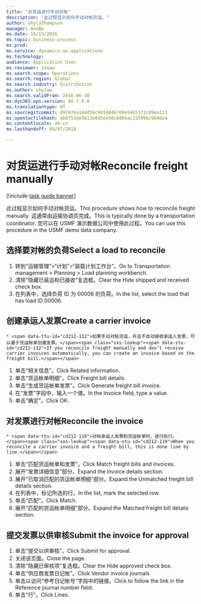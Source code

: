 ```yaml
--- 
title: "对货运进行手动对帐"
description: "此过程显示如何手动对帐货运。"
author: ShylaThompson
manager: AnnBe
ms.date: 10/13/2016
ms.topic: business-process
ms.prod: 
ms.service: dynamics-ax-applications
ms.technology: 
audience: Application User
ms.reviewer: josaw
ms.search.scope: Operations
ms.search.region: Global
ms.search.industry: Distribution
ms.author: shylaw
ms.search.validFrom: 2016-06-30
ms.dyn365.ops.version: AX 7.0.0
ms.translationtype: HT
ms.sourcegitcommit: d9747ba144d56c9410846769e5465372c89ea111
ms.openlocfilehash: eb6f53de5013e8d5ee50c606bac15599bc960da4
ms.contentlocale: zh-cn
ms.lasthandoff: 08/07/2018

---
```

# <a name="reconcile-freight-manually"></a><span data-ttu-id="cd212-103">对货运进行手动对帐</span><span class="sxs-lookup"><span data-stu-id="cd212-103">Reconcile freight manually</span></span>

[!include [task guide banner](../../includes/task-guide-banner.md)]

<span data-ttu-id="cd212-104">此过程显示如何手动对帐货运。</span><span class="sxs-lookup"><span data-stu-id="cd212-104">This procedure shows how to reconcile freight manually.</span></span> <span data-ttu-id="cd212-105">这通常由运输协调员完成。</span><span class="sxs-lookup"><span data-stu-id="cd212-105">This is typically done by a transportation coordinator.</span></span> <span data-ttu-id="cd212-106">您可以在 USMF 演示数据公司中使用此过程。</span><span class="sxs-lookup"><span data-stu-id="cd212-106">You can use this procedure in the USMF demo data company.</span></span>


## <a name="select-a-load-to-reconcile"></a><span data-ttu-id="cd212-107">选择要对帐的负荷</span><span class="sxs-lookup"><span data-stu-id="cd212-107">Select a load to reconcile</span></span>
1. <span data-ttu-id="cd212-108">转到“运输管理”>“计划”>“装载计划工作台”。</span><span class="sxs-lookup"><span data-stu-id="cd212-108">Go to Transportation management > Planning > Load planning workbench.</span></span>
2. <span data-ttu-id="cd212-109">清除“隐藏已装运和已接收”复选框。</span><span class="sxs-lookup"><span data-stu-id="cd212-109">Clear the Hide shipped and received check box.</span></span> 
3. <span data-ttu-id="cd212-110">在列表中，选择负荷 ID 为 00006 的负荷。</span><span class="sxs-lookup"><span data-stu-id="cd212-110">In the list, select the load that has load ID 00006.</span></span>

## <a name="create-a-carrier-invoice"></a><span data-ttu-id="cd212-111">创建承运人发票</span><span class="sxs-lookup"><span data-stu-id="cd212-111">Create a carrier invoice</span></span>
    * <span data-ttu-id="cd212-112">如果手动对帐货运，并且不自动接收承运人发票，可以基于货运帐单创建发票。</span><span class="sxs-lookup"><span data-stu-id="cd212-112">If you reconcile freight manually and don’t receive carrier invoices automatically, you can create an invoice based on the freight bill.</span></span>  
1. <span data-ttu-id="cd212-113">单击“相关信息”。</span><span class="sxs-lookup"><span data-stu-id="cd212-113">Click Related information.</span></span>
2. <span data-ttu-id="cd212-114">单击“货运帐单明细”。</span><span class="sxs-lookup"><span data-stu-id="cd212-114">Click Freight bill details.</span></span>
3. <span data-ttu-id="cd212-115">单击“生成货运帐单发票”。</span><span class="sxs-lookup"><span data-stu-id="cd212-115">Click Generate freight bill invoice.</span></span>
4. <span data-ttu-id="cd212-116">在“发票”字段中，输入一个值。</span><span class="sxs-lookup"><span data-stu-id="cd212-116">In the Invoice field, type a value.</span></span>
5. <span data-ttu-id="cd212-117">单击“确定”。</span><span class="sxs-lookup"><span data-stu-id="cd212-117">Click OK.</span></span>

## <a name="reconcile-the-invoice"></a><span data-ttu-id="cd212-118">对发票进行对帐</span><span class="sxs-lookup"><span data-stu-id="cd212-118">Reconcile the invoice</span></span>
    * <span data-ttu-id="cd212-119">对帐承运人发票和货运帐单时，逐行执行。</span><span class="sxs-lookup"><span data-stu-id="cd212-119">When you reconcile a carrier invoice and a freight bill, this is done line by line.</span></span>  
1. <span data-ttu-id="cd212-120">单击“匹配货运帐单和发票”。</span><span class="sxs-lookup"><span data-stu-id="cd212-120">Click Match freight bills and invoices.</span></span>
2. <span data-ttu-id="cd212-121">展开“发票详细信息”部分。</span><span class="sxs-lookup"><span data-stu-id="cd212-121">Expand the Invoice details section.</span></span>
3. <span data-ttu-id="cd212-122">展开“已取消匹配的货运帐单明细”部分。</span><span class="sxs-lookup"><span data-stu-id="cd212-122">Expand the Unmatched freight bill details section.</span></span>
4. <span data-ttu-id="cd212-123">在列表中，标记所选的行。</span><span class="sxs-lookup"><span data-stu-id="cd212-123">In the list, mark the selected row.</span></span>
5. <span data-ttu-id="cd212-124">单击“匹配”。</span><span class="sxs-lookup"><span data-stu-id="cd212-124">Click Match.</span></span>
6. <span data-ttu-id="cd212-125">展开“匹配的货运帐单明细”部分。</span><span class="sxs-lookup"><span data-stu-id="cd212-125">Expand the Matched freight bill details section.</span></span>

## <a name="submit-the-invoice-for-approval"></a><span data-ttu-id="cd212-126">提交发票以供审核</span><span class="sxs-lookup"><span data-stu-id="cd212-126">Submit the invoice for approval</span></span>
1. <span data-ttu-id="cd212-127">单击“提交以供审核”。</span><span class="sxs-lookup"><span data-stu-id="cd212-127">Click Submit for approval.</span></span>
2. <span data-ttu-id="cd212-128">关闭该页面。</span><span class="sxs-lookup"><span data-stu-id="cd212-128">Close the page.</span></span>
3. <span data-ttu-id="cd212-129">清除“隐藏已审核项”复选框。</span><span class="sxs-lookup"><span data-stu-id="cd212-129">Clear the Hide approved check box.</span></span> 
4. <span data-ttu-id="cd212-130">单击“供应商发票日记帐”。</span><span class="sxs-lookup"><span data-stu-id="cd212-130">Click Vendor invoice journals.</span></span>
5. <span data-ttu-id="cd212-131">单击以访问“参考日记帐号”字段中的链接。</span><span class="sxs-lookup"><span data-stu-id="cd212-131">Click to follow the link in the Reference journal number field.</span></span>
6. <span data-ttu-id="cd212-132">单击“行”。</span><span class="sxs-lookup"><span data-stu-id="cd212-132">Click Lines.</span></span>



